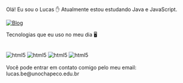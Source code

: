 Olá! Eu sou o Lucas ✋
Atualmente estou estudando Java e JavaScript.

[![Blog](https://img.shields.io/badge/LinkedIn-0077B5?style=for-the-badge&logo=linkedin&logoColor=white)](https://www.linkedin.com/in/lucas-bê-5415a1238/)

Tecnologias que eu uso no meu dia 🖥️
<div style= "display: inline_block"><br/>
     <img align="center" alt="html5" src="https://img.shields.io/badge/HTML-239120?style=for-the-badge&logo=html5&logoColor=white" />
     <img align="center" alt="html5" src="https://img.shields.io/badge/JavaScript-323330?style=for-the-badge&logo=javascript&logoColor=F7DF1E" />
     <img align="center" alt="html5" src="https://img.shields.io/badge/CSS-239120?&style=for-the-badge&logo=css3&logoColor=white" />
     <img align="center" alt="html5" src="https://img.shields.io/badge/Java-4F4F4F?&style=for-the-badge&logo=java&logoColor=white" />
<div><br/>
Você pode entrar em contato comigo pelo meu email: lucas.be@unochapeco.edu.br
